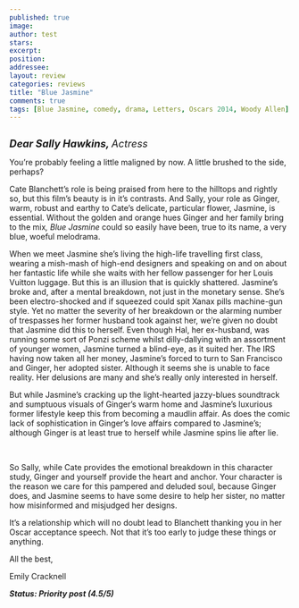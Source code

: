 ```yaml
---
published: true
image:
author: test 
stars: 
excerpt: 
position: 
addressee: 
layout: review
categories: reviews
title: "Blue Jasmine"
comments: true
tags: [Blue Jasmine, comedy, drama, Letters, Oscars 2014, Woody Allen]
---
```

<div><p><span class="full-image-block ssNonEditable"><span><a href="/letters/2013/8/26/blue-jasmine.html"><img src="http://static.squarespace.com/static/5005f6bcc4aa41161b33e89e/5329cf1fe4b07c068ebf74de/5329cf1fe4b07c068ebf789d/1377523049317/Blue%20Jamsine.jpg" alt="" /></a></span></span></p>
<p><span style="font-size:130%;"><strong><em>Dear Sally Hawkins, </em></strong><em>Actress</em></span></p>
<p>You&#8217;re probably feeling a little maligned by now. A little brushed to the side, perhaps?</p>
<p>Cate Blanchett&#8217;s role is being praised from here to the hilltops and rightly so, but this film&#8217;s beauty is in it&#8217;s contrasts. And Sally, your role as Ginger, warm, robust and earthy to Cate&#8217;s delicate, particular flower, Jasmine, is essential. Without the golden and orange hues Ginger and her family bring to the mix<em>, Blue Jasmine</em> could so easily have been, true to its name, a very blue, woeful melodrama.</p>
<p>When we meet Jasmine she&#8217;s living the high-life travelling first class, wearing a mish-mash of high-end designers and speaking on and on about her fantastic life while she waits with her fellow passenger for her Louis Vuitton luggage. But this is an illusion that is quickly shattered. Jasmine&#8217;s broke and, after a mental breakdown, not just in the monetary sense. She&#8217;s been electro-shocked and if squeezed could spit Xanax pills machine-gun style. Yet no matter the severity of her breakdown or the alarming number of trespasses her former husband took against her, we&#8217;re given no doubt that Jasmine did this to herself. Even though Hal, her ex-husband, was running some sort of Ponzi scheme whilst dilly-dallying with an assortment of younger women, Jasmine turned a blind-eye, as it suited her. The IRS having now taken all her money, Jasmine&#8217;s forced to turn to San Francisco and Ginger, her adopted sister. Although it seems she is unable to face reality. Her delusions are many and she&#8217;s really only interested in herself.</p>
<p>But while Jasmine&#8217;s cracking up the light-hearted jazzy-blues soundtrack and sumptuous visuals of Ginger&#8217;s warm home and Jasmine&#8217;s luxurious former lifestyle keep this from becoming a maudlin affair. As does the comic lack of sophistication in Ginger&#8217;s love affairs compared to Jasmine&#8217;s; although Ginger is at least true to herself while Jasmine spins lie after lie.</p>
<p>&nbsp;</p>
<p>So Sally, while Cate provides the emotional breakdown in this character study, Ginger and yourself provide the heart and anchor. Your character is the reason we care for this pampered and deluded soul, because Ginger does, and Jasmine seems to have some desire to help her sister, no matter how misinformed and misjudged her designs.</p>
<p>It&#8217;s a relationship which will no doubt lead to Blanchett thanking you in her Oscar acceptance speech. Not that it&#8217;s too early to judge these things or anything.</p>
<p>All the best,</p>
<p>Emily Cracknell</p>
<p><strong><em>Status: Priority post (4.5/5)</em></strong></p></div>
